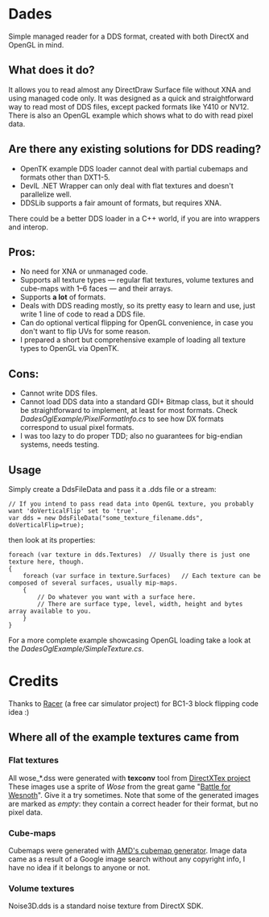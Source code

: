 # Dades #

Simple managed reader for a DDS format, created with both DirectX and OpenGL in mind.


## What does it do? ##

It allows you to read almost any DirectDraw Surface file without XNA and using managed code only.
It was designed as a quick and straightforward way to read most of DDS files, except packed formats like Y410 or NV12.
There is also an OpenGL example which shows what to do with read pixel data.


## Are there any existing solutions for DDS reading? ##

- OpenTK example DDS loader cannot deal with partial cubemaps and formats other than DXT1-5.
- DevIL .NET Wrapper can only deal with flat textures and doesn't parallelize well.
- DDSLib supports a fair amount of formats, but requires XNA.

There could be a better DDS loader in a C++ world, if you are into wrappers and interop.

## Pros: ##

- No need for XNA or unmanaged code.
- Supports all texture types — regular flat textures, volume textures and cube-maps with 1–6 faces — and their arrays.
- Supports **a lot** of formats.
- Deals with DDS reading mostly, so its pretty easy to learn and use, just write 1 line of code to read a DDS file.
- Can do optional vertical flipping for OpenGL convenience, in case you don't want to flip UVs for some reason.
- I prepared a short but comprehensive example of loading all texture types to OpenGL via OpenTK.


## Cons: ##

- Cannot write DDS files.
- Cannot load DDS data into a standard GDI+ Bitmap class, but it should be straightforward to implement, at least for most formats. 
Check *DadesOglExample/PixelFormatInfo.cs* to see how DX formats correspond to usual pixel formats.
- I was too lazy to do proper TDD; also no guarantees for big-endian systems, needs testing.


## Usage ##

Simply create a DdsFileData and pass it a .dds file or a stream:

    // If you intend to pass read data into OpenGL texture, you probably want 'doVerticalFlip' set to 'true'.
    var dds = new DdsFileData("some_texture_filename.dds", doVerticalFlip=true);

then look at its properties:

    foreach (var texture in dds.Textures)  // Usually there is just one texture here, though.
    {
        foreach (var surface in texture.Surfaces)   // Each texture can be composed of several surfaces, usually mip-maps.
        {
            // Do whatever you want with a surface here.
            // There are surface type, level, width, height and bytes array available to you.
        }
    }

For a more complete example showcasing OpenGL loading take a look at the *DadesOglExample/SimpleTexture.cs*.


# Credits #

Thanks to [Racer](http://www.racer.nl/tech/dds.htm) (a free car simulator project) for BC1-3 block flipping code idea :)

## Where all of the example textures came from ##

### Flat textures ###

All wose_*.dss were generated with **texconv** tool from [DirectXTex project](http://directxtex.codeplex.com/)
These images use a sprite of *Wose* from the great game "[Battle for Wesnoth](http://http://wesnoth.org/)". Give it a try sometimes.
Note that some of the generated images are marked as *empty*: they contain a correct header for their format, but no pixel data.

### Cube-maps ###

Cubemaps were generated with [AMD's cubemap generator](http://code.google.com/p/cubemapgen/).
Image data came as a result of a Google image search without any copyright info, I have no idea if it belongs to anyone or not.

### Volume textures ###

Noise3D.dds is a standard noise texture from DirectX SDK.